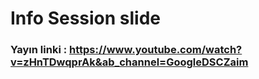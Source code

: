 # Info Session slide

### Yayın linki : https://www.youtube.com/watch?v=zHnTDwqprAk&ab_channel=GoogleDSCZaim
